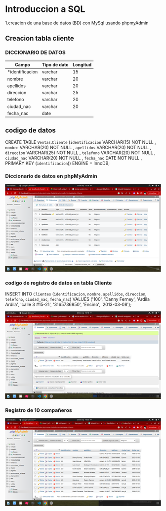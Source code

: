 # Introduccion a SQL

1.creacion de una base de datos (BD) con MySql usando phpmyAdmin
## Creacion tabla cliente
### DICCIONARIO DE DATOS
|Campo|Tipo de dato|Longitud|
|-----|------------|--------|
|*identificacion|varchar|15|
|nombre|varchar|20|
|apellidos|varchar|20|
|direccion|varchar|25|
|telefono|varchar|20|
|ciudad_nac|varchar|20|
|fecha_nac|date||

## codigo  de datos
CREATE TABLE `Ventas`.`Cliente` (`identificacion` VARCHAR(15) NOT NULL , `nombre` VARCHAR(20) NOT NULL , `apellidos` VARCHAR(20) NOT NULL , `direccion` VARCHAR(25) NOT NULL , `telefono` VARCHAR(20) NOT NULL , `ciudad_nac` VARCHAR(20) NOT NULL , `fecha_nac` DATE NOT NULL , PRIMARY KEY (`identificacion`)) ENGINE = InnoDB;
### Diccionario de datos en phpMyAdmin 
![Diccionario de datos](diccionario.png)

### codigo de registro de datos en tabla Cliente

INSERT INTO `Clientes` (`identificacion`, `nombre`, `apellidos`, `direccion`, `telefono`, `ciudad_nac`, `fecha_nac`) VALUES ('100', 'Danny Ferney', 'Ardila Ardila', 'calle 3 #15-21', '3165736850', 'Encino', '2013-03-08');

![Diccionario de datos](registrodedatos.png)


### Registro de 10 compañeros
![Lista de Datos](datos.png)




